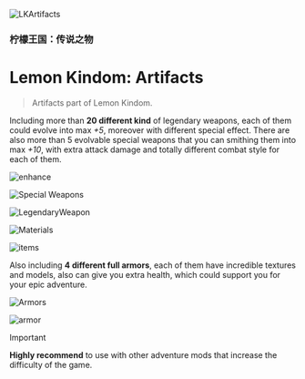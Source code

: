 ![LKArtifacts](https://github.com/Matsulen/LemonKindom-Artifacts/assets/75823097/063a32d7-5fde-4fc2-bd76-2c0feeeabda9)
### 柠檬王国：传说之物
# Lemon Kindom: Artifacts
> Artifacts part of Lemon Kindom.

Including more than **20 different kind** of legendary weapons, each of them could evolve into max *+5*, moreover with
different special effect. There are also more than 5 evolvable special weapons that you can smithing them into max *+10*, with extra
attack damage and totally different combat style for each of them.

![enhance](https://github.com/Matsulen/LemonKindom-Artifacts/assets/75823097/f7aac0e0-7b79-4c0a-9c00-8ee9fd07226d)

![Special Weapons](https://github.com/Matsulen/LemonKindom-Artifacts/assets/75823097/5a956dfa-ab77-4e23-82aa-cbfafb505b58)

![LegendaryWeapon](https://github.com/Matsulen/LemonKindom-Artifacts/assets/75823097/958b0e39-24d8-428f-a56c-a98a897d50ec)

![Materials](https://github.com/Matsulen/LemonKindom-Artifacts/assets/75823097/6c93eaf3-792e-4ad8-95e5-d2601b710629)

![items](https://github.com/Matsulen/LemonKindom-Artifacts/assets/75823097/4cf23907-6a85-4d67-9c03-9ddfa47b6deb)

Also including **4 different full armors**, each of them have incredible textures and models, also can give you extra health, which
could support you for your epic adventure.

![Armors](https://github.com/Matsulen/LemonKindom-Artifacts/assets/75823097/3565b0c9-4f9f-4bb7-8399-88d2d0448f89)

![armor](https://github.com/Matsulen/LemonKindom-Artifacts/assets/75823097/a4202136-f67b-4db0-8714-8cf4e5ca3e91)

> [!IMPORTANT]
> **Highly recommend** to use with other adventure mods that increase the difficulty of the game.
